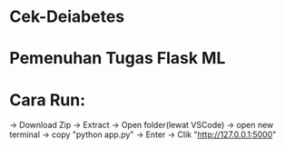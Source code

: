 # Cek-Deiabetes
# Pemenuhan Tugas Flask ML
# Cara Run:
-> Download Zip 
-> Extract 
-> Open folder(lewat VSCode) 
-> open new terminal 
-> copy "python app.py" 
-> Enter 
-> Clik "http://127.0.0.1:5000"

